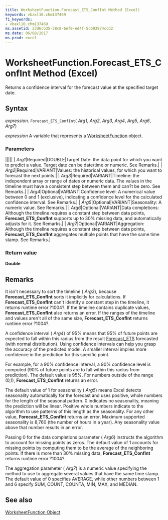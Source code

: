```yaml
---
title: WorksheetFunction.Forecast_ETS_ConfInt Method (Excel)
keywords: vbaxl10.chm137469
f1_keywords:
- vbaxl10.chm137469
ms.assetid: 23d6cb35-58c8-6ef0-ed4f-5c693974ccd2
ms.date: 06/08/2017
ms.prod: excel
---
```



# WorksheetFunction.Forecast_ETS_ConfInt Method (Excel)

Returns a confidence interval for the forecast value at the specified target date.


## Syntax

 _expression_. `Forecast_ETS_ConfInt`( _Arg1_,  _Arg2_,  _Arg3_,  _Arg4_,  _Arg5_,  _Arg6_,  _Arg7_)

 _expression_ A variable that represents a [WorksheetFunction](./Excel.WorksheetFunction.md) object.


### Parameters



|||||
| _Arg1_|Required|DOUBLE|Target Date: the data point for which you want to predict a value. Target date can be date/time or numeric. See Remarks.|
| _Arg2_|Required|VARIANT|Values: the historical values, for which you want to forecast the next points.|
| _Arg3_|Required|VARIANT|Timeline: the independent array or range of dates or numeric data. The values in the timeline must have a consistent step between them and can?t be zero. See Remarks.|
| _Arg4_|Optional|VARIANT|Confidence level: A numerical value between 0 and 1 (exclusive), indicating a confidence level for the calculated confidence interval. See Remarks.|
| _Arg5_|Optional|VARIANT|Seasonality: A numeric value. See Remarks.|
| _Arg6_|Optional|VARIANT|Data completions: Although the timeline requires a constant step between data points,  **Forecast_ETS_ConfInt** supports up to 30% missing data, and automatically adjusts for it. See Remarks.|
| _Arg7_|Optional|VARIANT|Aggregation: Although the timeline requires a constant step between data points,  **Forecast_ETS_ConfInt** aggregates multiple points that have the same time stamp. See Remarks.|

### Return value

 **Double**


## Remarks

 It isn't necessary to sort the timeline ( _Arg3_), because  **Forecast_ETS_ConfInt** sorts it implicitly for calculations. If **Forecast_ETS_ConfInt** can't identify a constant step in the timeline, it returns runtime error ?1004?. If the timeline contains duplicate values, **Forecast_ETS_ConfInt** also returns an error. If the ranges of the timeline and values aren't all of the same size, **Forecast_ETS_ConfInt** returns runtime error ?1004?.

A confidence interval ( _Arg4_) of 95% means that 95% of future points are expected to fall within this radius from the result [Forecast_ETS](Excel.worksheetfunction.forecast_ets.md) forecasted (with normal distribution). Using confidence intervals can help you grasp the accuracy of the predicted model. A smaller interval implies more confidence in the prediction for this specific point.

For example, for a 90% confidence interval, a 90% confidence level is computed (90% of future points are to fall within this radius from prediction). The default value is 95%. For numbers outside of the range (0,1),  **Forecast_ETS_ConfInt** returns an error.

The default value of 1 for seasonality ( _Arg5_) means Excel detects seasonality automatically for the forecast and uses positive, whole numbers for the length of the seasonal pattern. 0 indicates no seasonality, meaning the prediction will be linear. Positive whole numbers indicate to the algorithm to use patterns of this length as the seasonality. For any other value,  **Forecast_ETS_ConfInt** returns an error. Maximum supported seasonality is 8,760 (the number of hours in a year). Any seasonality value above that number results in an error.

Passing 0 for the data completions parameter ( _Arg6_) instructs the algorithm to account for missing points as zeros. The default value of 1 accounts for missing points by computing them to be the average of the neighboring points. If there is more than 30% missing data,  **Forecast_ETS_ConfInt** returns runtime error ?1004?.

The aggregation parameter ( _Arg7_) is a numeric value specifying the method to use to aggregate several values that have the same time stamp. The default value of 0 specifies AVERAGE, while other numbers between 1 and 6 specify SUM, COUNT, COUNTA, MIN, MAX, and MEDIAN.


## See also


[WorksheetFunction Object](Excel.WorksheetFunction.md)

